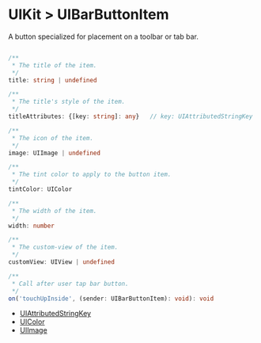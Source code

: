 # UIKit > UIBarButtonItem

A button specialized for placement on a toolbar or tab bar.

```typescript

/**
 * The title of the item.
 */
title: string | undefined

/**
 * The title's style of the item.
 */
titleAttributes: {[key: string]: any}   // key: UIAttributedStringKey

/**
 * The icon of the item.
 */
image: UIImage | undefined

/**
 * The tint color to apply to the button item.
 */
tintColor: UIColor

/**
 * The width of the item.
 */
width: number

/**
 * The custom-view of the item.
 */
customView: UIView | undefined

/**
 * Call after user tap bar button.
 */
on('touchUpInside', (sender: UIBarButtonItem): void): void

```

* [UIAttributedStringKey](UIAttributedString.md)
* [UIColor](UIColor.md)
* [UIImage](UIImage.md)